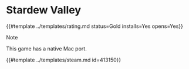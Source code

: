 # Stardew Valley
<!-- script:Aliases [] -->

{{#template ../templates/rating.md status=Gold installs=Yes opens=Yes}}

> [!NOTE]
> This game has a native Mac port.

{{#template ../templates/steam.md id=413150}}
